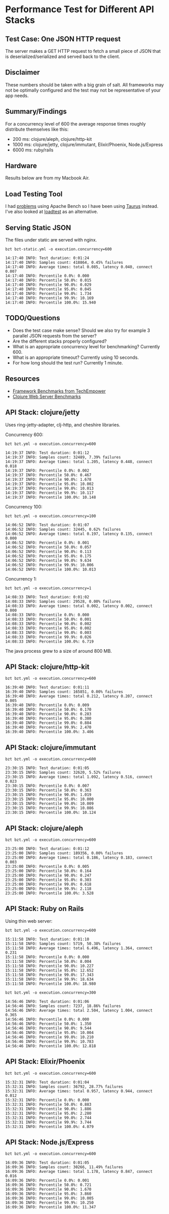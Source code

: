 # Performance Test for Different API Stacks

## Test Case: One JSON HTTP request

The server makes a GET HTTP request to fetch a small piece of JSON that is deserialized/serialized and
served back to the client.

## Disclaimer

These numbers should be taken with a big grain of salt. All frameworks may not be
optimally configured and the test may not be representative of your app needs.

## Summary/Findings

For a concurrency level of 600 the average response times roughly distribute themselves like this:

* 200 ms: clojure/aleph, clojure/http-kit
* 1000 ms: clojure/jetty, clojure/immutant, Elixir/Phoenix, Node.js/Express
* 6000 ms: ruby/rails

## Hardware

Results below are from my Macbook Air.

## Load Testing Tool

I had [problems](http://superuser.com/questions/323840/apache-bench-test-error-on-os-x-apr-socket-recv-connection-reset-by-peer-54) using Apache Bench so I have been using [Taurus](http://gettaurus.org/docs/Home) instead. I've also looked at [loadtest](https://github.com/alexfernandez/loadtest) as an alternative.

## Serving Static JSON

The files under static are served with nginx.

```
bzt bzt-static.yml -o execution.concurrency=600

14:17:40 INFO: Test duration: 0:01:24
14:17:40 INFO: Samples count: 418864, 0.45% failures
14:17:40 INFO: Average times: total 0.085, latency 0.040, connect 0.007
14:17:40 INFO: Percentile 0.0%: 0.000
14:17:40 INFO: Percentile 50.0%: 0.015
14:17:40 INFO: Percentile 90.0%: 0.029
14:17:40 INFO: Percentile 95.0%: 0.045
14:17:40 INFO: Percentile 99.0%: 1.734
14:17:40 INFO: Percentile 99.9%: 10.169
14:17:40 INFO: Percentile 100.0%: 15.940
```

## TODO/Questions

* Does the test case make sense? Should we also try for example 3 parallel JSON requests from the server?
* Are the different stacks properly configured?
* What is an appropriate concurrency level for benchmarking? Currently 600.
* What is an appropriate timeout? Currently using 10 seconds.
* For how long should the test run? Currently 1 minute.

## Resources

* [Framework Benchmarks from TechEmpower](https://www.techempower.com/benchmarks)
* [Clojure Web Server Benchmarks](https://github.com/ptaoussanis/clojure-web-server-benchmarks)

## API Stack: clojure/jetty

Uses ring-jetty-adapter, clj-http, and cheshire libraries.

Concurrency 600:

```
bzt bzt.yml -o execution.concurrency=600

14:19:37 INFO: Test duration: 0:01:12
14:19:37 INFO: Samples count: 32489, 7.39% failures
14:19:37 INFO: Average times: total 1.205, latency 0.448, connect 0.018
14:19:37 INFO: Percentile 0.0%: 0.002
14:19:37 INFO: Percentile 50.0%: 0.467
14:19:37 INFO: Percentile 90.0%: 1.678
14:19:37 INFO: Percentile 95.0%: 10.002
14:19:37 INFO: Percentile 99.0%: 10.013
14:19:37 INFO: Percentile 99.9%: 10.117
14:19:37 INFO: Percentile 100.0%: 10.148
```

Concurrency 100:

```
bzt bzt.yml -o execution.concurrency=100

14:06:52 INFO: Test duration: 0:01:07
14:06:52 INFO: Samples count: 32445, 0.62% failures
14:06:52 INFO: Average times: total 0.197, latency 0.135, connect 0.000
14:06:52 INFO: Percentile 0.0%: 0.001
14:06:52 INFO: Percentile 50.0%: 0.057
14:06:52 INFO: Percentile 90.0%: 0.113
14:06:52 INFO: Percentile 95.0%: 0.175
14:06:52 INFO: Percentile 99.0%: 9.634
14:06:52 INFO: Percentile 99.9%: 10.006
14:06:52 INFO: Percentile 100.0%: 10.013
```

Concurrency 1:

```
bzt bzt.yml -o execution.concurrency=1

14:08:33 INFO: Test duration: 0:01:02
14:08:33 INFO: Samples count: 29528, 0.00% failures
14:08:33 INFO: Average times: total 0.002, latency 0.002, connect 0.000
14:08:33 INFO: Percentile 0.0%: 0.000
14:08:33 INFO: Percentile 50.0%: 0.001
14:08:33 INFO: Percentile 90.0%: 0.002
14:08:33 INFO: Percentile 95.0%: 0.002
14:08:33 INFO: Percentile 99.0%: 0.003
14:08:33 INFO: Percentile 99.9%: 0.026
14:08:33 INFO: Percentile 100.0%: 6.719
```

The java process grew to a size of around 800 MB.

## API Stack: clojure/http-kit

```
bzt bzt.yml -o execution.concurrency=600

16:39:40 INFO: Test duration: 0:01:11
16:39:40 INFO: Samples count: 165851, 0.00% failures
16:39:40 INFO: Average times: total 0.212, latency 0.207, connect 0.005
16:39:40 INFO: Percentile 0.0%: 0.009
16:39:40 INFO: Percentile 50.0%: 0.170
16:39:40 INFO: Percentile 90.0%: 0.283
16:39:40 INFO: Percentile 95.0%: 0.380
16:39:40 INFO: Percentile 99.0%: 0.884
16:39:40 INFO: Percentile 99.9%: 2.470
16:39:40 INFO: Percentile 100.0%: 3.406
```

## API Stack: clojure/immutant

```
bzt bzt.yml -o execution.concurrency=600

23:30:15 INFO: Test duration: 0:01:05
23:30:15 INFO: Samples count: 32620, 5.52% failures
23:30:15 INFO: Average times: total 1.092, latency 0.516, connect 0.023
23:30:15 INFO: Percentile 0.0%: 0.007
23:30:15 INFO: Percentile 50.0%: 0.363
23:30:15 INFO: Percentile 90.0%: 1.019
23:30:15 INFO: Percentile 95.0%: 10.000
23:30:15 INFO: Percentile 99.0%: 10.009
23:30:15 INFO: Percentile 99.9%: 10.086
23:30:15 INFO: Percentile 100.0%: 10.124
```

## API Stack: clojure/aleph

```
bzt bzt.yml -o execution.concurrency=600

23:25:00 INFO: Test duration: 0:01:12
23:25:00 INFO: Samples count: 189356, 0.00% failures
23:25:00 INFO: Average times: total 0.186, latency 0.183, connect 0.003
23:25:00 INFO: Percentile 0.0%: 0.005
23:25:00 INFO: Percentile 50.0%: 0.164
23:25:00 INFO: Percentile 90.0%: 0.247
23:25:00 INFO: Percentile 95.0%: 0.303
23:25:00 INFO: Percentile 99.0%: 0.618
23:25:00 INFO: Percentile 99.9%: 2.118
23:25:00 INFO: Percentile 100.0%: 3.528
```

## API Stack: Ruby on Rails

Using thin web server:

```
bzt bzt.yml -o execution.concurrency=600

15:11:58 INFO: Test duration: 0:01:10
15:11:58 INFO: Samples count: 5719, 50.38% failures
15:11:58 INFO: Average times: total 6.496, latency 1.364, connect 0.231
15:11:58 INFO: Percentile 0.0%: 0.000
15:11:58 INFO: Percentile 50.0%: 8.004
15:11:58 INFO: Percentile 90.0%: 10.227
15:11:58 INFO: Percentile 95.0%: 12.652
15:11:58 INFO: Percentile 99.0%: 17.343
15:11:58 INFO: Percentile 99.9%: 18.634
15:11:58 INFO: Percentile 100.0%: 18.980
```

```
bzt bzt.yml -o execution.concurrency=300

14:56:46 INFO: Test duration: 0:01:06
14:56:46 INFO: Samples count: 7237, 18.86% failures
14:56:46 INFO: Average times: total 2.504, latency 1.004, connect 0.365
14:56:46 INFO: Percentile 0.0%: 0.000
14:56:46 INFO: Percentile 50.0%: 1.350
14:56:46 INFO: Percentile 90.0%: 9.544
14:56:46 INFO: Percentile 95.0%: 10.004
14:56:46 INFO: Percentile 99.0%: 10.210
14:56:46 INFO: Percentile 99.9%: 10.783
14:56:46 INFO: Percentile 100.0%: 12.818
```

## API Stack: Elixir/Phoenix

```
bzt bzt.yml -o execution.concurrency=600

15:32:31 INFO: Test duration: 0:01:04
15:32:31 INFO: Samples count: 36792, 28.77% failures
15:32:31 INFO: Average times: total 0.957, latency 0.944, connect 0.012
15:32:31 INFO: Percentile 0.0%: 0.000
15:32:31 INFO: Percentile 50.0%: 0.883
15:32:31 INFO: Percentile 90.0%: 1.886
15:32:31 INFO: Percentile 95.0%: 2.280
15:32:31 INFO: Percentile 99.0%: 2.744
15:32:31 INFO: Percentile 99.9%: 3.744
15:32:31 INFO: Percentile 100.0%: 4.079
```

## API Stack: Node.js/Express

```
bzt bzt.yml -o execution.concurrency=600

16:09:36 INFO: Test duration: 0:01:05
16:09:36 INFO: Samples count: 30266, 11.49% failures
16:09:36 INFO: Average times: total 1.178, latency 0.847, connect 0.016
16:09:36 INFO: Percentile 0.0%: 0.001
16:09:36 INFO: Percentile 50.0%: 0.721
16:09:36 INFO: Percentile 90.0%: 1.670
16:09:36 INFO: Percentile 95.0%: 3.860
16:09:36 INFO: Percentile 99.0%: 10.005
16:09:36 INFO: Percentile 99.9%: 10.250
16:09:36 INFO: Percentile 100.0%: 11.347
```
